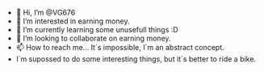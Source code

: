 - 👋 Hi, I’m @VG676
- 👀 I’m interested in earning money.
- 🌱 I’m currently learning some unusefull things :D
- 💞️ I’m looking to collaborate on earning money.
- 📫 How to reach me... It´s impossible, I´m an abstract concept. 
- I´m supossed to do some interesting things, but it´s better to ride a bike.

<!---
VG676/VG676 is a ✨ special ✨ repository because its `README.md` (this file) appears on your GitHub profile.
You can click the Preview link to take a look at your changes.
--->
